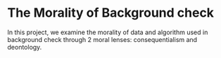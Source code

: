 # The Morality of Background check

In this project, we examine the morality of data and algorithm used in background check through 2 moral lenses: consequentialism and deontology. 
